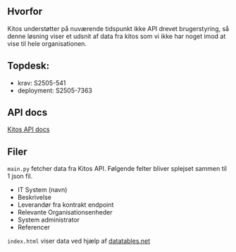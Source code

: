 ## Hvorfor
Kitos understøtter på nuværende tidspunkt ikke API drevet brugerstyring, så denne løsning viser et udsnit af data fra kitos som vi ikke har noget imod at vise til hele organisationen. 

## Topdesk:
- krav: S2505-541
- deployment: S2505-7363

## API docs

[Kitos API docs](https://os2web.atlassian.net/wiki/spaces/KITOS/pages/658145384/S+dan+kommer+du+igang)


## Filer 
`main.py` fetcher data fra Kitos API. Følgende felter bliver splejset sammen til 1 json fil.

- IT System (navn)
- Beskrivelse
- Leverandør fra kontrakt endpoint
- Relevante Organisationsenheder
- System administrator
- Referencer

`index.html` viser data ved hjælp af [datatables.net](https://datatables.net/)

